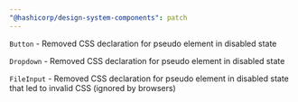 ```yaml
---
"@hashicorp/design-system-components": patch
---
```


<!-- START {components/button} -->
`Button` - Removed CSS declaration for pseudo element in disabled state
<!-- END -->

<!-- START {components/dropdown} -->
`Dropdown` - Removed CSS declaration for pseudo element in disabled state
<!-- END -->

<!-- START {components/form/file-input} -->
`FileInput` - Removed CSS declaration for pseudo element in disabled state that led to invalid CSS (ignored by browsers)
<!-- END -->
